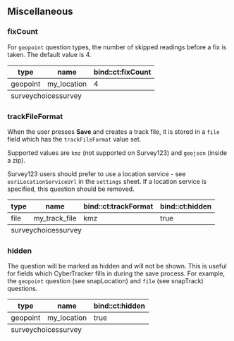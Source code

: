 ## Miscellaneous

### fixCount
For `geopoint` question types, the number of skipped readings before a fix is taken. The default value is 4.

<table class="xlsTable">
  <thead>
    <tr>
      <th>type</th>
      <th>name</th>
      <th>bind::ct:fixCount</th>
    </tr>
  </thead>
  <tbody>
    <tr>
      <td>geopoint</td>
      <td>my_location</td>
      <td>4</td>
    </tr>
  </tbody>
  <tfoot>
    <tr>
      <td class="sheets" colspan="3"><span class="active">survey</span><span>choices</span><span>survey</span></td>
    </tr>
  </tfoot>
</table>

### trackFileFormat
When the user presses **Save** and creates a track file, it is stored in a `file` field which has the `trackFileFormat` value set.

Supported values are `kmz` (not supported on Survey123) and `geojson` (inside a zip). 

Survey123 users should prefer to use a location service - see `esriLocationServiceUrl` in the `settings` sheet. If a location service is specified, this question should be removed.

<table class="xlsTable">
  <thead>
    <tr>
      <th>type</th>
      <th>name</th>
      <th>bind::ct:trackFormat</th>
      <th>bind::ct:hidden</th>
    </tr>
  </thead>
  <tbody>
    <tr>
      <td>file</td>
      <td>my_track_file</td>
      <td>kmz</td>
      <td>true</td>
    </tr>
  </tbody>
  <tfoot>
    <tr>
      <td class="sheets" colspan="3"><span class="active">survey</span><span>choices</span><span>survey</span></td>
    </tr>
  </tfoot>
</table>

### hidden
The question will be marked as hidden and will not be shown. This is useful for fields which CyberTracker fills in during the save process. For example, the `geopoint` question (see snapLocation) and `file` (see snapTrack) questions.

<table class="xlsTable">
  <thead>
    <tr>
      <th>type</th>
      <th>name</th>
      <th>bind::ct:hidden</th>
    </tr>
  </thead>
  <tbody>
    <tr>
      <td>geopoint</td>
      <td>my_location</td>
      <td>true</td>
    </tr>
  </tbody>
  <tfoot>
    <tr>
      <td class="sheets" colspan="3"><span class="active">survey</span><span>choices</span><span>survey</span></td>
    </tr>
  </tfoot>
</table>
